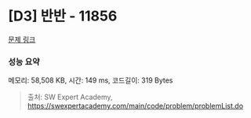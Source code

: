 # [D3] 반반 - 11856 

[문제 링크](https://swexpertacademy.com/main/code/problem/problemDetail.do?contestProbId=AXjS1GXqZ8gDFATi) 

### 성능 요약

메모리: 58,508 KB, 시간: 149 ms, 코드길이: 319 Bytes



> 출처: SW Expert Academy, https://swexpertacademy.com/main/code/problem/problemList.do